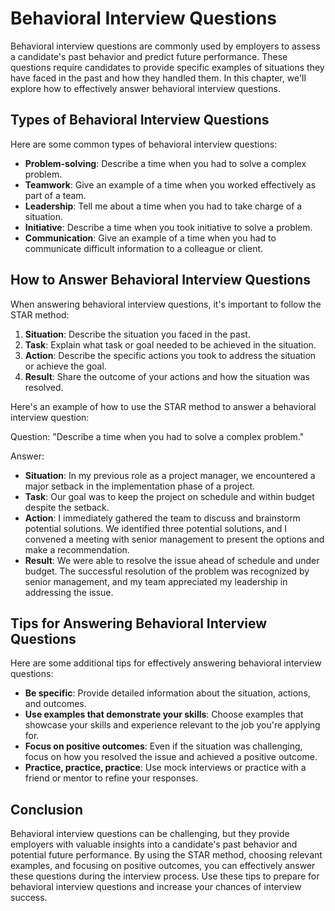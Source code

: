 Behavioral Interview Questions
===============================================================================

Behavioral interview questions are commonly used by employers to assess a candidate's past behavior and predict future performance. These questions require candidates to provide specific examples of situations they have faced in the past and how they handled them. In this chapter, we'll explore how to effectively answer behavioral interview questions.

Types of Behavioral Interview Questions
---------------------------------------

Here are some common types of behavioral interview questions:

* **Problem-solving**: Describe a time when you had to solve a complex problem.
* **Teamwork**: Give an example of a time when you worked effectively as part of a team.
* **Leadership**: Tell me about a time when you had to take charge of a situation.
* **Initiative**: Describe a time when you took initiative to solve a problem.
* **Communication**: Give an example of a time when you had to communicate difficult information to a colleague or client.

How to Answer Behavioral Interview Questions
--------------------------------------------

When answering behavioral interview questions, it's important to follow the STAR method:

1. **Situation**: Describe the situation you faced in the past.
2. **Task**: Explain what task or goal needed to be achieved in the situation.
3. **Action**: Describe the specific actions you took to address the situation or achieve the goal.
4. **Result**: Share the outcome of your actions and how the situation was resolved.

Here's an example of how to use the STAR method to answer a behavioral interview question:

Question: "Describe a time when you had to solve a complex problem."

Answer:

* **Situation**: In my previous role as a project manager, we encountered a major setback in the implementation phase of a project.
* **Task**: Our goal was to keep the project on schedule and within budget despite the setback.
* **Action**: I immediately gathered the team to discuss and brainstorm potential solutions. We identified three potential solutions, and I convened a meeting with senior management to present the options and make a recommendation.
* **Result**: We were able to resolve the issue ahead of schedule and under budget. The successful resolution of the problem was recognized by senior management, and my team appreciated my leadership in addressing the issue.

Tips for Answering Behavioral Interview Questions
-------------------------------------------------

Here are some additional tips for effectively answering behavioral interview questions:

* **Be specific**: Provide detailed information about the situation, actions, and outcomes.
* **Use examples that demonstrate your skills**: Choose examples that showcase your skills and experience relevant to the job you're applying for.
* **Focus on positive outcomes**: Even if the situation was challenging, focus on how you resolved the issue and achieved a positive outcome.
* **Practice, practice, practice**: Use mock interviews or practice with a friend or mentor to refine your responses.

Conclusion
----------

Behavioral interview questions can be challenging, but they provide employers with valuable insights into a candidate's past behavior and potential future performance. By using the STAR method, choosing relevant examples, and focusing on positive outcomes, you can effectively answer these questions during the interview process. Use these tips to prepare for behavioral interview questions and increase your chances of interview success.
